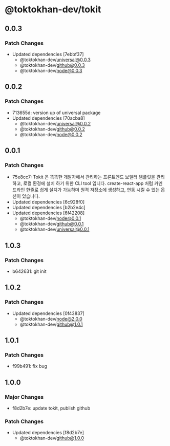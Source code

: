 # @toktokhan-dev/tokit

## 0.0.3

### Patch Changes

- Updated dependencies [7ebbf37]
  - @toktokhan-dev/universal@0.0.3
  - @toktokhan-dev/github@0.0.3
  - @toktokhan-dev/node@0.0.3

## 0.0.2

### Patch Changes

- 713655d: version up of universal package
- Updated dependencies [70acba8]
  - @toktokhan-dev/universal@0.0.2
  - @toktokhan-dev/github@0.0.2
  - @toktokhan-dev/node@0.0.2

## 0.0.1

### Patch Changes

- 75e8cc7: Tokit 은 똑똑한 개발자에서 관리하는 프론트엔드 보일러 템플릿을 관리하고, 로컬 환경에 설치 하기 위한 CLI tool 입니다.
  create-react-app 처럼 커멘드라인 한줄로 쉽게 설치가 가능하며 원격 저장소에 생성하고, 연동 시킬 수 있는 옵션이 있습니다.
- Updated dependencies [6c928f0]
- Updated dependencies [b2b2e4c]
- Updated dependencies [6f42208]
  - @toktokhan-dev/node@0.0.1
  - @toktokhan-dev/github@0.0.1
  - @toktokhan-dev/universal@0.0.1

## 1.0.3

### Patch Changes

- b642631: git init

## 1.0.2

### Patch Changes

- Updated dependencies [0f43837]
  - @toktokhan-dev/node@2.0.0
  - @toktokhan-dev/github@1.0.1

## 1.0.1

### Patch Changes

- f99b491: fix bug

## 1.0.0

### Major Changes

- f8d2b7e: update tokit, publish github

### Patch Changes

- Updated dependencies [f8d2b7e]
  - @toktokhan-dev/github@1.0.0
